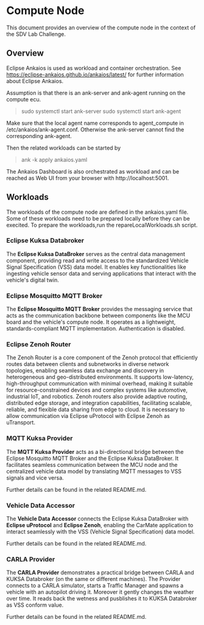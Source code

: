 # Compute Node

This document provides an overview of the compute node in the context of the SDV Lab Challenge.

## Overview

Eclipse Ankaios is used as workload and container orchestration. See https://eclipse-ankaios.github.io/ankaios/latest/ for further information about Eclipse Ankaios.

Assumption is that there is an ank-server and ank-agent running on the compute ecu.

> sudo systemctl start ank-server
> sudo systemctl start ank-agent

Make sure that the local agent name corresponds to agent_compute in /etc/ankaios/ank-agent.conf. Otherwise the ank-server cannot find the corresponding ank-agent.

Then the related workloads can be started by

> ank -k apply ankaios.yaml

The Ankaios Dashboard is also orchestrated as workload and can be reached as Web UI from your browser with http://localhost:5001.

## Workloads

The workloads of the compute node are defined in the ankaios.yaml file. Some of these workloads need to be prepared locally before they can be execited. To prepare the workloads,run the repareLocalWorkloads.sh script.

### Eclipse Kuksa Databroker

The **Eclipse Kuksa DataBroker** serves as the central data management component, providing read and write access to the standardized Vehicle Signal Specification (VSS) data model. It enables key functionalities like ingesting vehicle sensor data and serving applications that interact with the vehicle's digital twin.

### Eclipse Mosquitto MQTT Broker

The **Eclipse Mosquitto MQTT Broker** provides the messaging service that acts as the communication backbone between components like the MCU board and the vehicle's compute node. It operates as a lightweight, standards-compliant MQTT implementation. Authentication is disabled.

### Eclipse Zenoh Router

The Zenoh Router is a core component of the Zenoh protocol that efficiently routes data between clients and subnetworks in diverse network topologies, enabling seamless data exchange and discovery in heterogeneous and geo-distributed environments. It supports low-latency, high-throughput communication with minimal overhead, making it suitable for resource-constrained devices and complex systems like automotive, industrial IoT, and robotics. Zenoh routers also provide adaptive routing, distributed edge storage, and integration capabilities, facilitating scalable, reliable, and flexible data sharing from edge to cloud. It is necessary to allow communication via Eclipse uProtocol with Eclipse Zenoh as uTransport.

### MQTT Kuksa Provider

The **MQTT Kuksa Provider** acts as a bi-directional bridge between the Eclipse Mosquitto MQTT Broker and the Eclipse Kuksa DataBroker. It facilitates seamless communication between the MCU node and the centralized vehicle data model by translating MQTT messages to VSS signals and vice versa.

Further details can be found in the related README.md.

### Vehicle Data Accessor

The **Vehicle Data Accessor** connects the Eclipse Kuksa DataBroker with **Eclipse uProtocol** and **Eclipse Zenoh**, enabling the CarMate application to interact seamlessly with the VSS (Vehicle Signal Specification) data model.

Further details can be found in the related README.md.

### CARLA Provider

The **CARLA Provider** demonstrates a practical bridge between CARLA and KUKSA Databroker (on the same or different machines). The Provider connects to a CARLA simulator, starts a Traffic Manager and spawns a vehicle with an autopilot driving it. Moreover it gently changes the weather over time. It reads back the wetness and pusblishes it to KUKSA Databroker as VSS conform value.

Further details can be found in the related README.md.
